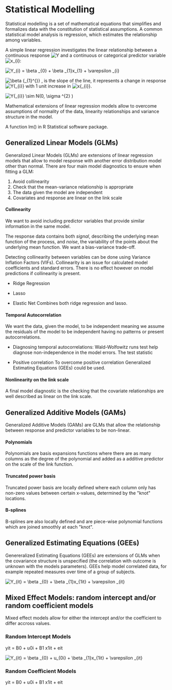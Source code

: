 # Statistical Modelling

Statistical modelling is a set of mathematical equations that simplifies and formalizes data with the constitution of statistical assumptions. A common statistical model analysis is regression, which estimates the relationship among variables.



A simple linear regression investigates the linear relationship between a continuous response <img src="https://latex.codecogs.com/gif.latex?Y" title="Y" /> and a continuous or categorical predictor variable <img src="https://latex.codecogs.com/gif.latex?X_{i}" title="x_{i}" />:

<img src="https://latex.codecogs.com/gif.latex?Y_{i}&space;=&space;\beta&space;_{0}&space;&plus;&space;\beta&space;_{1}x_{1}&space;&plus;&space;\varepsilon&space;_{i}" title="Y_{i} = \beta _{0} + \beta _{1}x_{1} + \varepsilon _{i}" />

<img src="https://latex.codecogs.com/gif.latex?\beta&space;{_{1}^{}}" title="\beta {_{1}^{}}" /> , is the slope of the line, it represents a change in response <img src="https://latex.codecogs.com/gif.latex?Y{_{i}}" title="Y{_{i}}" /> with 1 unit increase in <img src="https://latex.codecogs.com/gif.latex?x{_{i}}" title="x{_{i}}" />. 

<img src="https://latex.codecogs.com/gif.latex?Y{_{i}}&space;\sim&space;N(0,&space;\sigma&space;^{2}&space;)" title="Y{_{i}} \sim N(0, \sigma ^{2} )" />


Mathematical extensions of linear regression models allow to overcome assumptions of normality of the data, linearity relationships and variance structure in the model.

A function lm() in R Statistical software package.



## Generalized Linear Models (GLMs)

Generalized Linear Models (GLMs) are extensions of linear regression models that allow to model response with another error distribution model other than normal.
There are four main model diagnostics to ensure when fitting a GLM:
  1. Avoid collinearity
  2. Check that the mean-variance relationship is appropriate
  3. The data given the model are independent
  4. Covariates and response are linear on the link scale


#### Collinearity
We want to avoid including predictor variables that provide similar information in the same model. 

The response data contains both *signal*, describing the underlying mean function of the process, and *noise*, the variability of the points about the underlying mean function. 
We want a bias-variance trade-off.

Detecting collinearity between variables can be done using Variance Inflation Factors (VIFs). Collinearity is an issue for calculated model coefficients and standard errors. There is no effect however on model predictions if collinearity is present.

* Ridge Regression 

* Lasso 

* Elastic Net 
Combines both ridge regression and lasso.

#### Temporal Autocorrelation
We want the data, given the model, to be independent meaning we assume the residuals of the model to be independent having no patterns or present autocorrelations.

* Diagnosing temporal autocorrelations:
Wald-Wolfowitz runs test help diagnose non-independence in the model errors. The test statistic 

* Positive correlation
To overcome positive correlation Generalized Estimating Equations (GEEs) could be used.

#### Nonlinearity on the link scale 
A final model diagnostic is the checking that the covariate relationships are well described as linear on the link scale. 

## Generalized Additive Models (GAMs)
Generalized Additive Models (GAMs) are GLMs that allow the relationship between response and predictor variables to be non-linear.

#### Polynomials
Polynomials are basis expansions functions where there are as many columns as the degree of the polynomial and added as a additive predictor on the scale of the link function.

#### Truncated power basis
Truncated power basis are locally defined where each column only has non-zero values between certain x-values, determined by the "knot" locations.

#### B-splines
B-splines are also locally defined and are piece-wise polynomial functions which are joined smoothly at each "knot".


## Generalized Estimating Equations (GEEs)

Genereralized Estimating Equations (GEEs) are extensions of GLMs when the covariance structure is unspecified (the correlation with outcome is unknown with the models parameters). GEEs help model correlated data, for example repeated measures over time of a group of subjects.

<img src="https://latex.codecogs.com/gif.latex?Y_{it}&space;=&space;\beta&space;_{0}&space;&plus;&space;\beta&space;_{1}x_{1it}&space;&plus;&space;\varepsilon&space;_{it}" title="Y_{it} = \beta _{0} + \beta _{1}x_{1it} + \varepsilon _{it}" />


## Mixed Effect Models: random intercept and/or random coefficient models

Mixed effect models allow for either the intercept and/or the coefficient to differ accross values.

### Random Intercept Models
yit = B0 + u0i + B1 x1it + eit

<img src="https://latex.codecogs.com/gif.latex?Y_{it}&space;=&space;\beta&space;_{0}&space;&plus;u_{0it}&space;&plus;&space;\beta&space;_{1}x_{1it}&space;&plus;&space;\varepsilon&space;_{it}" title="Y_{it} = \beta _{0} + u_{0i} + \beta _{1}x_{1it} + \varepsilon _{it}" />


### Random Coefficient Models
yit = B0 + u0i + B1 x1it + eit

